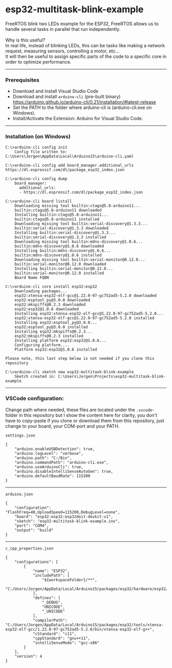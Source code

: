 # esp32-multitask-blink-example
FreeRTOS blink two LEDs example for the ESP32, FreeRTOS allows us to handle several tasks in parallel that run independently.<br />
<br />
Why is this useful? <br />
In real life, instead of blinking LEDs, this can be tasks like making a network request, measuring sensors, controlling a motor, etc…<br />
It will then be useful to assign specific parts of the code to a specific core in order to optimize performance.

***

### Prerequisites

* Download and install Visual Studio Code
* Download and install `arduino-cli` (pre-built binary) https://arduino.github.io/arduino-cli/0.21/installation/#latest-release
* Set the PATH to the folder where arduino-cli is (arduino-cli.exe on Windows).
* Install/Activate the Extension: Arduino for Visual Studio Code.

***

### Installation (on Windows)

    C:\>arduino-cli config init
        Config file written to: C:\Users\Jorgen\AppData\Local\Arduino15\arduino-cli.yaml
    
    C:\>arduino-cli config add board_manager.additional_urls https://dl.espressif.com/dl/package_esp32_index.json
    
    C:\>arduino-cli config dump
        board_manager:
          additional_urls:
          - https://dl.espressif.com/dl/package_esp32_index.json
    
    C:\>arduino-cli board listall
        Downloading missing tool builtin:ctags@5.8-arduino11...
        builtin:ctags@5.8-arduino11 downloaded
        Installing builtin:ctags@5.8-arduino11...
        builtin:ctags@5.8-arduino11 installed
        Downloading missing tool builtin:serial-discovery@1.3.3...
        builtin:serial-discovery@1.3.3 downloaded
        Installing builtin:serial-discovery@1.3.3...
        builtin:serial-discovery@1.3.3 installed
        Downloading missing tool builtin:mdns-discovery@1.0.6...
        builtin:mdns-discovery@1.0.6 downloaded
        Installing builtin:mdns-discovery@1.0.6...
        builtin:mdns-discovery@1.0.6 installed
        Downloading missing tool builtin:serial-monitor@0.12.0...
        builtin:serial-monitor@0.12.0 downloaded
        Installing builtin:serial-monitor@0.12.0...
        builtin:serial-monitor@0.12.0 installed
        Board Name FQBN
        
    C:\>arduino-cli core install esp32:esp32
        Downloading packages...
        esp32:xtensa-esp32-elf-gcc@1.22.0-97-gc752ad5-5.2.0 downloaded
        esp32:esptool_py@3.0.0 downloaded
        esp32:mkspiffs@0.2.3 downloaded
        esp32:esp32@1.0.6 downloaded
        Installing esp32:xtensa-esp32-elf-gcc@1.22.0-97-gc752ad5-5.2.0...
        esp32:xtensa-esp32-elf-gcc@1.22.0-97-gc752ad5-5.2.0 installed
        Installing esp32:esptool_py@3.0.0...
        esp32:esptool_py@3.0.0 installed
        Installing esp32:mkspiffs@0.2.3...
        esp32:mkspiffs@0.2.3 installed
        Installing platform esp32:esp32@1.0.6...
        Configuring platform....
        Platform esp32:esp32@1.0.6 installed
    
    Please note, this last step below is not needed if you clone this repository
    
    C:\>arduino-cli sketch new esp32-multitask-blink-example
        Sketch created in: C:\Users\Jorgen\Projects\esp32-multitask-blink-example
        
***
### VSCode configuration:
Change path where needed, these files are located under the `.vscode`-folder in this repository but I show the content here for clarity, you don't have to copy-paste if you clone or download them from this repository, just change to your board, your COM-port and your PATH.

`settings.json`
    
    {
        "arduino.enableUSBDetection": true,
        "arduino.logLevel": "verbose",
        "arduino.path": "C:/Bin",
        "arduino.commandPath": "arduino-cli.exe",
        "arduino.useArduinoCli": true,
        "arduino.disableIntelliSenseAutoGen": true,
        "arduino.defaultBaudRate": 115200
    }
    
***    
    
`arduino.json`

    {
        "configuration": "FlashFreq=40,UploadSpeed=115200,DebugLevel=none",
        "board": "esp32:esp32:esp32doit-devkit-v1",
        "sketch": "esp32-multitask-blink-example.ino",
        "port": "COM4",
        "output": "build"
    }

***

`c_cpp_properties.json`
    
    {
        "configurations": [
            {
                "name": "ESP32",
                "includePath": [
                    "${workspaceFolder}/**",
                    "C:/Users/Jorgen/AppData/Local/Arduino15/packages/esp32/hardware/esp32/1.0.6/**"
                ],
                "defines": [
                    "_DEBUG",
                    "UNICODE",
                    "_UNICODE"
                ],
                "compilerPath": "C:/Users/Jorgen/AppData/Local/Arduino15/packages/esp32/tools/xtensa-esp32-elf-gcc/1.22.0-97-gc752ad5-5.2.0/bin/xtensa-esp32-elf-g++",
                "cStandard": "c11",
                "cppStandard": "gnu++11",
                "intelliSenseMode": "gcc-x86"
            }
        ],
        "version": 4
    }
